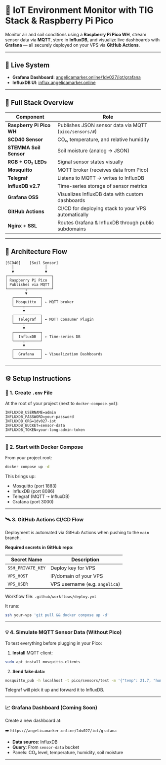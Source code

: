 
# 🌿 IoT Environment Monitor with TIG Stack & Raspberry Pi Pico

Monitor air and soil conditions using a **Raspberry Pi Pico WH**, stream sensor data via **MQTT**, store in **InfluxDB**, and visualize live dashboards with **Grafana** — all securely deployed on your VPS via **GitHub Actions**.

---

## 🚀 Live System

* **Grafana Dashboard**: [angelicamarker.online/1dv027/iot/grafana](https://angelicamarker.online/1dv027/iot/grafana)
* **InfluxDB UI**: [influx.angelicamarker.online](https://influx.angelicamarker.online)

---

## 🧩 Full Stack Overview

| Component                | Role                                                   |
| ------------------------ | ------------------------------------------------------ |
| **Raspberry Pi Pico WH** | Publishes JSON sensor data via MQTT (`pico/sensors/#`) |
| **SCD40 Sensor**         | CO₂, temperature, and relative humidity                |
| **STEMMA Soil Sensor**   | Soil moisture (analog → JSON)                          |
| **RGB + CO₂ LEDs**       | Signal sensor states visually                          |
| **Mosquitto**            | MQTT broker (receives data from Pico)                  |
| **Telegraf**             | Listens to MQTT → writes to InfluxDB                   |
| **InfluxDB v2.7**        | Time-series storage of sensor metrics                  |
| **Grafana OSS**          | Visualizes InfluxDB data with custom dashboards        |
| **GitHub Actions**       | CI/CD for deploying stack to your VPS automatically    |
| **Nginx + SSL**          | Routes Grafana & InfluxDB through public subdomains    |

---

## 📡 Architecture Flow

```plaintext
[SCD40]    [Soil Sensor]
   │              │
   ▼              ▼
┌────────────────────┐
│ Raspberry Pi Pico  │
│ Publishes via MQTT │
└────────┬───────────┘
         ▼
   ┌────────────┐
   │ Mosquitto  │ ← MQTT broker
   └────┬───────┘
        ▼
   ┌────────────┐
   │  Telegraf  │ ← MQTT Consumer Plugin
   └────┬───────┘
        ▼
   ┌────────────┐
   │  InfluxDB  │ ← Time-series DB
   └────┬───────┘
        ▼
   ┌────────────┐
   │  Grafana   │ ← Visualization Dashboards
   └────────────┘
```

---

## ⚙️ Setup Instructions

### 🔐 1. Create `.env` File

At the root of your project (next to `docker-compose.yml`):

```env
INFLUXDB_USERNAME=admin
INFLUXDB_PASSWORD=your-password
INFLUXDB_ORG=1dv027-iot
INFLUXDB_BUCKET=sensor-data
INFLUXDB_TOKEN=your-long-admin-token
```

---

### 🐳 2. Start with Docker Compose

From your project root:

```bash
docker compose up -d
```

This brings up:

* Mosquitto (port 1883)
* InfluxDB (port 8086)
* Telegraf (MQTT ➝ InfluxDB)
* Grafana (port 3000)

---

### 🛰️ 3. GitHub Actions CI/CD Flow

Deployment is automated via GitHub Actions when pushing to the `main` branch.

**Required secrets in GitHub repo:**

| Secret Name       | Description                    |
| ----------------- | ------------------------------ |
| `SSH_PRIVATE_KEY` | Deploy key for VPS             |
| `VPS_HOST`        | IP/domain of your VPS          |
| `VPS_USER`        | VPS username (e.g. `angelica`) |

Workflow file: `.github/workflows/deploy.yml`

It runs:

```bash
ssh your-vps 'git pull && docker compose up -d'
```

---

### 💡 4. Simulate MQTT Sensor Data (Without Pico)

To test everything before plugging in your Pico:

1. **Install** MQTT client:

```bash
sudo apt install mosquitto-clients
```

2. **Send fake data:**

```bash
mosquitto_pub -h localhost -t pico/sensors/test -m '{"temp": 21.7, "humidity": 40.5}'
```

Telegraf will pick it up and forward it to InfluxDB.

---

### 📈 Grafana Dashboard (Coming Soon)

Create a new dashboard at:

➡️ `https://angelicamarker.online/1dv027/iot/grafana`

* **Data source**: InfluxDB
* **Query**: From `sensor-data` bucket
* Panels: CO₂ level, temperature, humidity, soil moisture

---

